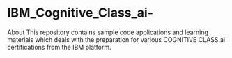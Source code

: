 # IBM_Cognitive_Class_ai-
About This repository contains sample code applications and learning materials which deals with the preparation for various COGNITIVE CLASS.ai certifications from the IBM platform.
